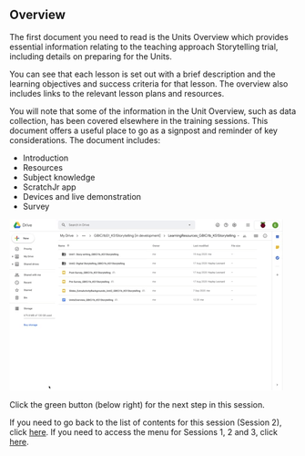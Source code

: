 ## Overview

The first document you need to read is the Units Overview which provides essential information relating to the teaching approach Storytelling trial, including details on preparing for the Units.

You can see that each lesson is set out with a brief description and the learning objectives and success criteria for that lesson. The overview also includes links to the relevant lesson plans and resources. 

You will note that some of the information in the Unit Overview, such as data collection, has been covered elsewhere in the training sessions. This document offers a useful place to go as a signpost and reminder of key considerations. The document includes:
+ Introduction
+ Resources
+ Subject knowledge
+ ScratchJr app
+ Devices and live demonstration
+ Survey

![Modelling Unit Overview](images/ks1storytelling-UnitOverview.gif)

Click the green button (below right) for the next step in this session.

If you need to go back to the list of contents for this session (Session 2), click [here](https://projects.raspberrypi.org/en/projects/KS1StorytellingTraining_Session2_GBICi1b). 
If you need to access the menu for Sessions 1, 2 and 3, click [here](https://projects.raspberrypi.org/en/pathways/ks1-storytellingtraining-gbici1b).
